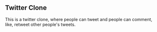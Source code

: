 ## Twitter Clone

This is a twitter clone, where people can tweet and people can comment, like, retweet other
people's tweets.
